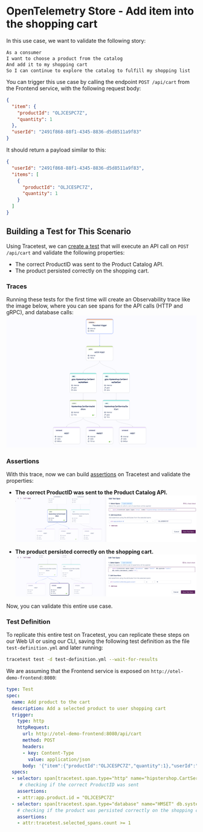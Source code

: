 # OpenTelemetry Store - Add item into the shopping cart

In this use case, we want to validate the following story:

```
As a consumer
I want to choose a product from the catalog
And add it to my shopping cart
So I can continue to explore the catalog to fulfill my shopping list
```

You can trigger this use case by calling the endpoint `POST /api/cart` from the Frontend service, with the following request body:
```json
{
  "item": {
    "productId": "OLJCESPC7Z",
    "quantity": 1
  },
  "userId": "2491f868-88f1-4345-8836-d5d8511a9f83"
}
```

It should return a payload similar to this:
```json
{
  "userId": "2491f868-88f1-4345-8836-d5d8511a9f83",
  "items": [
    {
      "productId": "OLJCESPC7Z",
      "quantity": 1
    }
  ]
}
```

## Building a Test for This Scenario

Using Tracetest, we can [create a test](../../../web-ui/creating-tests.md) that will execute an API call on `POST /api/cart` and validate the following properties:
- The correct ProductID was sent to the Product Catalog API.
- The product persisted correctly on the shopping cart.

### Traces

Running these tests for the first time will create an Observability trace like the image below, where you can see spans for the API calls (HTTP and gRPC), and database calls:
![](../images/add-item-into-shopping-cart-trace.png)

### Assertions

With this trace, now we can build [assertions](../../../concepts/assertions.md) on Tracetest and validate the properties:

- **The correct ProductID was sent to the Product Catalog API.**
![](../images/add-item-into-shopping-cart-api-test-spec.png)

- **The product persisted correctly on the shopping cart.**
![](../images/add-item-into-shopping-cart-db-test-spec.png)

Now, you can validate this entire use case.

### Test Definition

To replicate this entire test on Tracetest, you can replicate these steps on our Web UI or using our CLI, saving the following test definition as the file `test-definition.yml` and later running:

```sh
tracetest test -d test-definition.yml --wait-for-results
```

We are assuming that the Frontend service is exposed on `http://otel-demo-frontend:8080`:

```yaml
type: Test
spec:
  name: Add product to the cart
  description: Add a selected product to user shopping cart
  trigger:
    type: http
    httpRequest:
      url: http://otel-demo-frontend:8080/api/cart
      method: POST
      headers:
      - key: Content-Type
        value: application/json
      body: '{"item":{"productId":"OLJCESPC7Z","quantity":1},"userId":"2491f868-88f1-4345-8836-d5d8511a9f83"}'
  specs:
  - selector: span[tracetest.span.type="http" name="hipstershop.CartService/AddItem"]
     # checking if the correct ProductID was sent
    assertions:
    - attr:app.product.id = "OLJCESPC7Z"
  - selector: span[tracetest.span.type="database" name="HMSET" db.system="redis" db.redis.database_index="0"]
    # checking if the product was persisted correctly on the shopping cart
    assertions:
    - attr:tracetest.selected_spans.count >= 1
```
